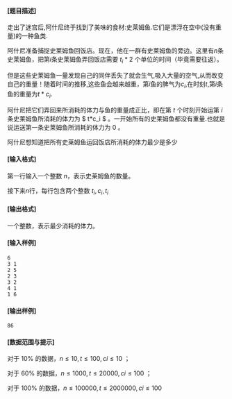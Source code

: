 #### [题目描述]

走出了迷宫后,阿什尼终于找到了美味的食材:史莱姆鱼.它们是漂浮在空中(没有重量)的一种鱼类.

阿什尼准备捕捉史莱姆鱼回饭店。现在，他在一群有史莱姆鱼的旁边。这里有$n$条史莱姆鱼，把第$i$条史莱姆鱼弄回饭店需要 $t_i*2$ 个单位的时间（毕竟需要往返）。

但是这些史莱姆鱼一量发现自己的同伴丢失了就会生气,吸入大量的空气,从而改变自己的重量！随着时间的推移,这些鱼会越来越重，第$i$鱼的脾气为$c_i$,在时刻$t$,第$i$条鱼的重量为$t * c_i$.

阿什尼把它们弄回来所消耗的体力与鱼的重量成正比，即在第 $t$ 个时刻开始运第 $i$ 条史莱姆鱼所消耗的体力为 $ t*c_i $ 。一开始所有的史莱姆鱼都没有重量.也就是说运送第一条史莱姆鱼所消耗的体力为 $0$ 。

阿什尼想知道把所有史莱姆鱼运回饭店所消耗的体力最少是多少

#### [输入格式]

第一行输入一个整数 $n$，表示史莱姆鱼的数量。

接下来$n$行，每行包含两个整数 $t_i,c_i,t_i$

#### [输出格式]

一个整数，表示最少消耗的体力。

#### [输入样例]

```
6
3 1
2 5
2 3
3 2
4 1
1 6
```

#### [输出样例]

```
86
```
#### [数据范围与提示]

对于 $10\%$ 的数据，$n \leq 10,t \leq 100,ci \leq 10$ ；

对于 $60\%$ 的数据，$n \leq 1000,t \leq 20000,ci \leq 100$ ；

对于 $100\%$ 的数据，$n \leq 100000,t \leq 2000000,ci \leq 100$ 
